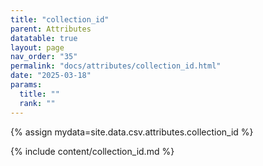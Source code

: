 ```yaml
---
title: "collection_id"
parent: Attributes
datatable: true
layout: page
nav_order: "35"
permalink: "docs/attributes/collection_id.html"
date: "2025-03-18"
params:
  title: ""
  rank: ""
---
```

{% assign mydata=site.data.csv.attributes.collection_id %} 

{% include content/collection_id.md %}
